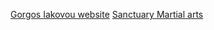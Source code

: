 [Gorgos Iakovou website](https://giorgosiakovou-12e2e2ab60ea.herokuapp.com/) 
[Sanctuary Martial arts](https://github.com](https://sanctuary-martial-arts-bc5c4203e029.herokuapp.com/))
